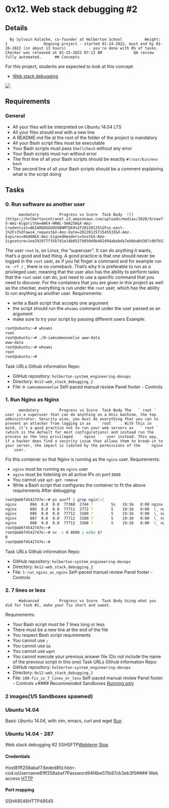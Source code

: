 # 0x12. Web stack debugging #2
## Details
      By Sylvain Kalache, co-founder at Holberton School          Weight: 1                Ongoing project - started 01-24-2022, must end by 01-26-2022 (in about 13 hours)          - you're done with 0% of tasks.              Checker was released at 01-25-2022 07:12 AM              QA review fully automated.      ## Concepts
For this project, students are expected to look at this concept:
* [Web stack debugging](https://intranet.hbtn.io/concepts/68) 

 ![](https://s3.amazonaws.com/intranet-projects-files/holbertonschool-sysadmin_devops/287/99littlebugsinthecode-holberton.jpg) 

## Requirements
### General
* All your files will be interpreted on Ubuntu 14.04 LTS
* All your files should end with a new line
* A README.md file at the root of the folder of the project is mandatory
* All your Bash script files must be executable
* Your Bash scripts must pass  ` Shellcheck `  without any error
* Your Bash scripts must run without error
* The first line of all your Bash scripts should be exactly  ` #!/usr/bin/env bash ` 
* The second line of all your Bash scripts should be a comment explaining what is the script doing
## Tasks
### 0. Run software as another user
          mandatory         Progress vs Score  Task Body  ![](https://holbertonintranet.s3.amazonaws.com/uploads/medias/2020/9/eaeff07a715ff880b1ceb8e863a1d141a74a7f85.png?X-Amz-Algorithm=AWS4-HMAC-SHA256&X-Amz-Credential=AKIARDDGGGOU5BHMTQX4%2F20220125%2Fus-east-1%2Fs3%2Faws4_request&X-Amz-Date=20220125T154553Z&X-Amz-Expires=86400&X-Amz-SignedHeaders=host&X-Amz-Signature=1ee292977f35b7d1e14b05278050d9b462d94ababda7ebbba6d387c86fb53550) 

The user   ` root `   is, on Linux, the “superuser”. It can do anything it wants, that’s a good and bad thing. A good practice is that one should never be logged in the   ` root `   user, as if you fat finger a command and for example run   ` rm -rf / `  , there is no comeback. That’s why it is preferable to run as a privileged user, meaning that the user also has the ability to perform tasks that the   ` root `   user can do, just need to use a specific command that you need to discover.
For the containers that you are given in this project as well as the checker, everything is run under the   ` root `   user, which has the ability to run anything as another user.
Requirements:
* write a Bash script that accepts one argument
* the script should run the  ` whoami `  command under the user passed as an argument
* make sure to try your script by passing different users
Example:
```bash
root@ubuntu:~# whoami
root
root@ubuntu:~# ./0-iamsomeoneelse www-data
www-data
root@ubuntu:~# whoami
root
root@ubuntu:~#

```
 Task URLs  Github information Repo:
* GitHub repository:  ` holberton-system_engineering-devops ` 
* Directory:  ` 0x12-web_stack_debugging_2 ` 
* File:  ` 0-iamsomeoneelse ` 
 Self-paced manual review  Panel footer - Controls 
### 1. Run Nginx as Nginx
          mandatory         Progress vs Score  Task Body The   ` root `   user is a superuser that can do anything on a Unix machine, the top administrator. Security wise, you must do everything that you can to prevent an attacker from logging in as   ` root `  . With this in mind, it’s a good practice not to run your web servers as   ` root `   (which is the default for most configurations) and instead run the process as the less privileged   ` nginx `   user instead. This way, if a hacker does find a security issue that allows them to break-in to your server, the impact is limited by the permissions of the   ` nginx `   user.
Fix this container so that Nginx is running as the   ` nginx `   user.
Requirements:
*  ` nginx `  must be running as  ` nginx `  user
*  ` nginx `  must be listening on all active IPs on port  ` 8080 ` 
* You cannot use  ` apt-get remove ` 
* Write a Bash script that configures the container to fit the above requirements
After debugging:
```bash
root@ab6f4542747e:~# ps auxff | grep ngin[x]
nginx      884  0.0  0.0  77360  2744 ?        Ss   19:16   0:00 nginx: master process /usr/sbin/nginx
nginx      885  0.0  0.0  77712  2772 ?        S    19:16   0:00  \_ nginx: worker process
nginx      886  0.0  0.0  77712  3180 ?        S    19:16   0:00  \_ nginx: worker process
nginx      887  0.0  0.0  77712  3180 ?        S    19:16   0:00  \_ nginx: worker process
nginx      888  0.0  0.0  77712  3208 ?        S    19:16   0:00  \_ nginx: worker process
root@ab6f4542747e:~#
root@ab6f4542747e:~# nc -z 0 8080 ; echo $?
0
root@ab6f4542747e:~#

```
 Task URLs  Github information Repo:
* GitHub repository:  ` holberton-system_engineering-devops ` 
* Directory:  ` 0x12-web_stack_debugging_2 ` 
* File:  ` 1-run_nginx_as_nginx ` 
 Self-paced manual review  Panel footer - Controls 
### 2. 7 lines or less
          #advanced         Progress vs Score  Task Body Using what you did for task #1, make your fix short and sweet.
Requirements:
* Your Bash script must be 7 lines long or less
* There must be a new line at the end of the file
* You respect Bash script requirements
* You cannot use  ` ; ` 
* You cannot use  ` && ` 
* You cannot use  ` wget ` 
* You cannot execute your previous answer file (Do not include the name of the previous script in this one)
 Task URLs  Github information Repo:
* GitHub repository:  ` holberton-system_engineering-devops ` 
* Directory:  ` 0x12-web_stack_debugging_2 ` 
* File:  ` 100-fix_in_7_lines_or_less ` 
 Self-paced manual review  Panel footer - Controls 
×#### Recommended Sandboxes
[Running only]() 
### 2 images(1/5 Sandboxes spawned)
### Ubuntu 14.04
Basic Ubuntu 14.04, with vim, emacs, curl and wget
[Run]() 
### Ubuntu 14.04 - 287
Web stack debugging #2
SSHSFTP[Webterm](https://intranet.hbtn.io/user_containers/19866/webterm) 
[Stop]() 
#### Credentials
Host81ff258abaf7.6eded8fd.hbtn-cod.ioUsername81ff258abaf7Password94f4be511b87cb3eb3f5#### Web access
[HTTP](http://81ff258abaf7.6eded8fd.hbtn-cod.io/) 
#### Port mapping
SSH49546HTTP49545